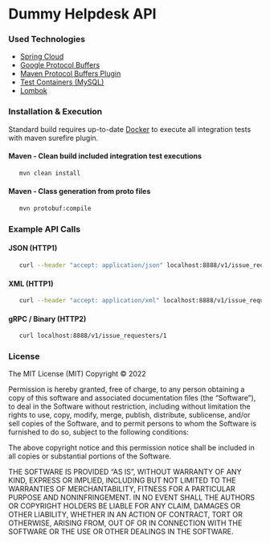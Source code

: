 # Dummy Helpdesk API

### Used Technologies
* [Spring Cloud](https://spring.io/projects/spring-cloud)
* [Google Protocol Buffers](https://developers.google.com/protocol-buffers/)
* [Maven Protocol Buffers Plugin](https://www.xolstice.org/protobuf-maven-plugin/)
* [Test Containers (MySQL)](https://www.testcontainers.org/modules/databases/)
* [Lombok](https://projectlombok.org/)

### Installation & Execution
Standard build requires up-to-date [Docker](https://www.docker.com/products/docker-desktop/) to execute all integration tests with maven surefire plugin.
#### Maven - Clean build included integration test executions
```sh
   mvn clean install
```
#### Maven - Class generation from proto files
```sh
   mvn protobuf:compile
```
### Example API Calls
#### JSON (HTTP1)
```sh
   curl --header "accept: application/json" localhost:8888/v1/issue_requesters/1
```
#### XML (HTTP1)
```sh
   curl --header "accept: application/xml" localhost:8888/v1/issue_requesters/1
```
#### gRPC / Binary (HTTP2)
```sh
   curl localhost:8888/v1/issue_requesters/1
```

### License
The MIT License (MIT)
Copyright © 2022

Permission is hereby granted, free of charge, to any person obtaining a copy of this software and associated documentation files (the “Software”), to deal in the Software without restriction, including without limitation the rights to use, copy, modify, merge, publish, distribute, sublicense, and/or sell copies of the Software, and to permit persons to whom the Software is furnished to do so, subject to the following conditions:

The above copyright notice and this permission notice shall be included in all copies or substantial portions of the Software.

THE SOFTWARE IS PROVIDED “AS IS”, WITHOUT WARRANTY OF ANY KIND, EXPRESS OR IMPLIED, INCLUDING BUT NOT LIMITED TO THE WARRANTIES OF MERCHANTABILITY, FITNESS FOR A PARTICULAR PURPOSE AND NONINFRINGEMENT. IN NO EVENT SHALL THE AUTHORS OR COPYRIGHT HOLDERS BE LIABLE FOR ANY CLAIM, DAMAGES OR OTHER LIABILITY, WHETHER IN AN ACTION OF CONTRACT, TORT OR OTHERWISE, ARISING FROM, OUT OF OR IN CONNECTION WITH THE SOFTWARE OR THE USE OR OTHER DEALINGS IN THE SOFTWARE.



